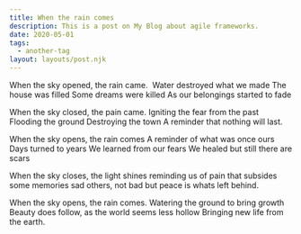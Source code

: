 ```yaml
---
title: When the rain comes
description: This is a post on My Blog about agile frameworks.
date: 2020-05-01
tags:
  - another-tag
layout: layouts/post.njk
---
```

When the sky opened, the rain came. 
Water destroyed what we made
The house was filled
Some dreams were killed
As our belongings started to fade

When the sky closed, the pain came.
Igniting the fear from the past
Flooding the ground
Destroying the town
A reminder that nothing will last.

When the sky opens, the rain comes
A reminder of what was once ours
Days turned to years
We learned from our fears
We healed but still there are scars

When the sky closes, the light shines
reminding us of pain that subsides
some memories sad
others, not bad
but peace is whats left behind.

When the sky opens, the rain comes.
Watering the ground to bring growth
Beauty does follow,
as the world seems less hollow
Bringing new life from the earth.
